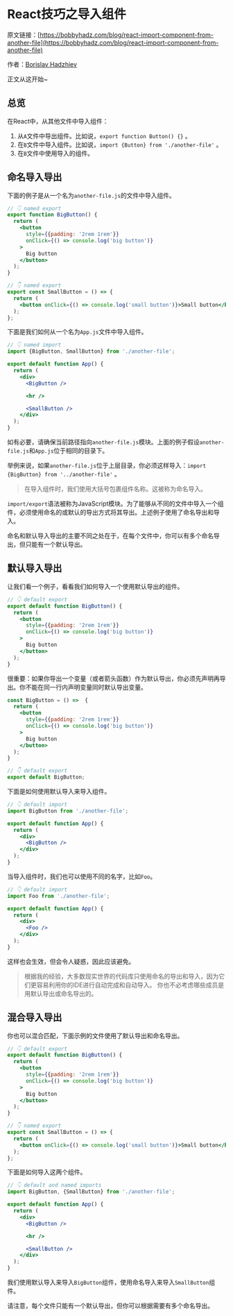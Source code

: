 # React技巧之导入组件

原文链接：[https://bobbyhadz.com/blog/react-import-component-from-another-file](https://bobbyhadz.com/blog/react-import-component-from-another-file)

作者：[Borislav Hadzhiev](https://bobbyhadz.com/about)

正文从这开始~

## 总览

在React中，从其他文件中导入组件：

1. 从`A`文件中导出组件。比如说，`export function Button() {}` 。
2. 在`B`文件中导入组件。比如说，`import {Button} from './another-file'` 。
3. 在`B`文件中使用导入的组件。

## 命名导入导出

下面的例子是从一个名为`another-file.js`的文件中导入组件。

```jsx
// 👇️ named export
export function BigButton() {
  return (
    <button
      style={{padding: '2rem 1rem'}}
      onClick={() => console.log('big button')}
    >
      Big button
    </button>
  );
}

// 👇️ named export
export const SmallButton = () => {
  return (
    <button onClick={() => console.log('small button')}>Small button</button>
  );
};
```

下面是我们如何从一个名为`App.js`文件中导入组件。

```jsx
// 👇️ named import
import {BigButton, SmallButton} from './another-file';

export default function App() {
  return (
    <div>
      <BigButton />

      <hr />

      <SmallButton />
    </div>
  );
}
```

如有必要，请确保当前路径指向`another-file.js`模块。上面的例子假设`another-file.js`和`App.js`位于相同的目录下。

举例来说，如果`another-file.js`位于上层目录，你必须这样导入：`import {BigButton} from '../another-file'` 。

> 在导入组件时，我们使用大括号包裹组件名称。这被称为命名导入。
> 

`import/export`语法被称为JavaScript模块。为了能够从不同的文件中导入一个组件，必须使用命名的或默认的导出方式将其导出。上述例子使用了命名导出和导入。

命名和默认导入导出的主要不同之处在于，在每个文件中，你可以有多个命名导出，但只能有一个默认导出。

## 默认导入导出

让我们看一个例子，看看我们如何导入一个使用默认导出的组件。

```jsx
// 👇️ default export
export default function BigButton() {
  return (
    <button
      style={{padding: '2rem 1rem'}}
      onClick={() => console.log('big button')}
    >
      Big button
    </button>
  );
}
```

很重要：如果你导出一个变量（或者箭头函数）作为默认导出，你必须先声明再导出。你不能在同一行内声明变量同时默认导出变量。

```jsx
const BigButton = () =>  {
  return (
    <button
      style={{padding: '2rem 1rem'}}
      onClick={() => console.log('big button')}
    >
      Big button
    </button>
  );
}

// 👇️ default export
export default BigButton;
```

下面是如何使用默认导入来导入组件。

```jsx
// 👇️ default import
import BigButton from './another-file';

export default function App() {
  return (
    <div>
      <BigButton />
    </div>
  );
}
```

当导入组件时，我们也可以使用不同的名字，比如`Foo`。

```jsx
// 👇️ default import
import Foo from './another-file';

export default function App() {
  return (
    <div>
      <Foo />
    </div>
  );
}
```

这样也会生效，但会令人疑惑，因此应该避免。

> 根据我的经验，大多数现实世界的代码库只使用命名的导出和导入，因为它们更容易利用你的IDE进行自动完成和自动导入。
你也不必考虑哪些成员是用默认导出或命名导出的。
> 

## 混合导入导出

你也可以混合匹配，下面示例的文件使用了默认导出和命名导出。

```jsx
// 👇️ default export
export default function BigButton() {
  return (
    <button
      style={{padding: '2rem 1rem'}}
      onClick={() => console.log('big button')}
    >
      Big button
    </button>
  );
}

// 👇️ named export
export const SmallButton = () => {
  return (
    <button onClick={() => console.log('small button')}>Small button</button>
  );
};
```

下面是如何导入这两个组件。

```jsx
// 👇️ default and named imports
import BigButton, {SmallButton} from './another-file';

export default function App() {
  return (
    <div>
      <BigButton />

      <hr />

      <SmallButton />
    </div>
  );
}
```

我们使用默认导入来导入`BigButton`组件，使用命名导入来导入`SmallButton`组件。

请注意，每个文件只能有一个默认导出，但你可以根据需要有多个命名导出。